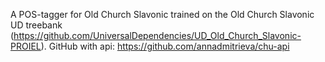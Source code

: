 A POS-tagger for Old Church Slavonic trained on the Old Church Slavonic UD treebank (https://github.com/UniversalDependencies/UD_Old_Church_Slavonic-PROIEL). GitHub with api: https://github.com/annadmitrieva/chu-api